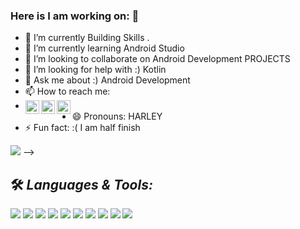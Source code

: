 ### Here is I am working on:  👋
 
 - 🔭 I’m currently Building Skills . 
- 🌱 I’m currently learning  Android Studio
- 👯 I’m looking to collaborate on Android Development PROJECTS
- 🤔 I’m looking for help with :) Kotlin
- 💬 Ask me about :) Android Development
- 📫 How to reach me: 
-   <img src="https://logodownload.org/wp-content/uploads/2014/09/twitter-logo-1.png" alt="YASH TWITTER Profile" width="22px" align="left"></a>
    <a href="https://www.linkedin.com/in/aman-pant-b5ab11197/">
    <img alt="Aman's LinkedIN" src="https://raw.githubusercontent.com/peterthehan/peterthehan/master/assets/linkedin.svg" style="max-width:100%;" width="22px"     align="left"></a>
    <a href="https://discord.gg/8KaxBUNJ" rel="nofollow">
    <img alt="Aman's Discord" src="https://raw.githubusercontent.com/peterthehan/peterthehan/master/assets/discord.svg" style="max-width:100%;" width="22px" align="left">   </a><br>
- 😄 Pronouns: HARLEY
- ⚡ Fun fact: :( I am half finish 


<img src="https://github-readme-stats.vercel.app/api?username=HARLEY9897&&show_icons=true&title_color=ffffff&icon_color=bb2acf&text_color=daf7dc&bg_color=151515">
-->

## 🛠️ *Languages & Tools:*



![](https://img.shields.io/badge/OS-Linux-informational?style=flat&logo=linux&logoColor=white&color=2bbc8a)
![](https://img.shields.io/badge/Shell-Bash-informational?style=flat&logo=gnu-bash&logoColor=white&color=2bbc8a)
![](https://img.shields.io/badge/Code-HTML-informational?style=flat&logo=htmlt&logoColor=white&color=2bbc8a)
![](https://img.shields.io/badge/Code-CSS-informational?style=flat&logo=css&logoColor=white&color=2bbc8a)
![](https://img.shields.io/badge/Code-C/C++-informational?style=flat&logo=c++&logoColor=white&color=2bbc8a)
![](https://img.shields.io/badge/Code-Java-informational?style=flat&logo=java&logoColor=white&color=2bbc8a)
![](https://img.shields.io/badge/Tools-GIT-informational?style=flat&logo=git&logoColor=white&color=2bbc8a)
![](https://img.shields.io/badge/Tools-Jenkins-informational?style=flat&logo=jenkins&logoColor=white&color=2bbc8a)
![](https://img.shields.io/badge/Tools-Maven-informational?style=flat&logo=Maven&logoColor=white&color=2bbc8a)
![](https://img.shields.io/badge/Tools-Photoshop-informational?style=flat&logo=Photoshop&logoColor=white&color=2bbc8a)
